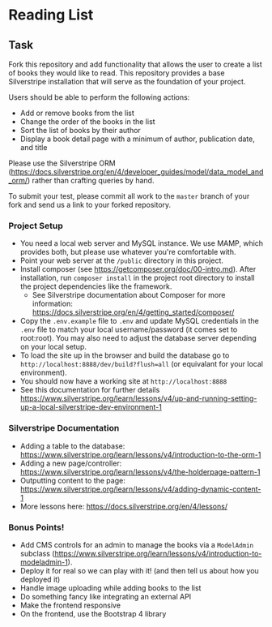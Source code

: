 # Reading List
## Task
Fork this repository and add functionality that allows the user to create a list of books they would like to read. This repository provides a base Silverstripe installation that will serve as the foundation of your project.

Users should be able to perform the following actions:
* Add or remove books from the list
* Change the order of the books in the list
* Sort the list of books by their author
* Display a book detail page with a minimum of author, publication date, and title

Please use the Silverstripe ORM (https://docs.silverstripe.org/en/4/developer_guides/model/data_model_and_orm/) rather than crafting queries by hand.

To submit your test, please commit all work to the `master` branch of your fork and send us a link to your forked repository.

### Project Setup
* You need a local web server and MySQL instance. We use MAMP, which provides both, but please use whatever you're comfortable with.
* Point your web server at the `/public` directory in this project.
* Install composer (see https://getcomposer.org/doc/00-intro.md). After installation, run `composer install` in the project root directory to install the project dependencies like the framework.
	* See Silverstripe documentation about Composer for more information: https://docs.silverstripe.org/en/4/getting_started/composer/
* Copy the `.env.example` file to `.env` and update MySQL credentials in the `.env` file to match your local username/password (it comes set to root:root). You may also need to adjust the database server depending on your local setup.
* To load the site up in the browser and build the database go to `http://localhost:8888/dev/build?flush=all` (or equivalant for your local environment).
* You should now have a working site at `http://localhost:8888`
* See this documentation for further details https://www.silverstripe.org/learn/lessons/v4/up-and-running-setting-up-a-local-silverstripe-dev-environment-1

### Silverstripe Documentation
* Adding a table to the database: https://www.silverstripe.org/learn/lessons/v4/introduction-to-the-orm-1
* Adding a new page/controller: https://www.silverstripe.org/learn/lessons/v4/the-holderpage-pattern-1
* Outputting content to the page: https://www.silverstripe.org/learn/lessons/v4/adding-dynamic-content-1
* More lessons here: https://docs.silverstripe.org/en/4/lessons/

### Bonus Points!
* Add CMS controls for an admin to manage the books via a `ModelAdmin` subclass (https://www.silverstripe.org/learn/lessons/v4/introduction-to-modeladmin-1).
* Deploy it for real so we can play with it! (and then tell us about how you deployed it)
* Handle image uploading while adding books to the list
* Do something fancy like integrating an external API
* Make the frontend responsive
* On the frontend, use the Bootstrap 4 library
